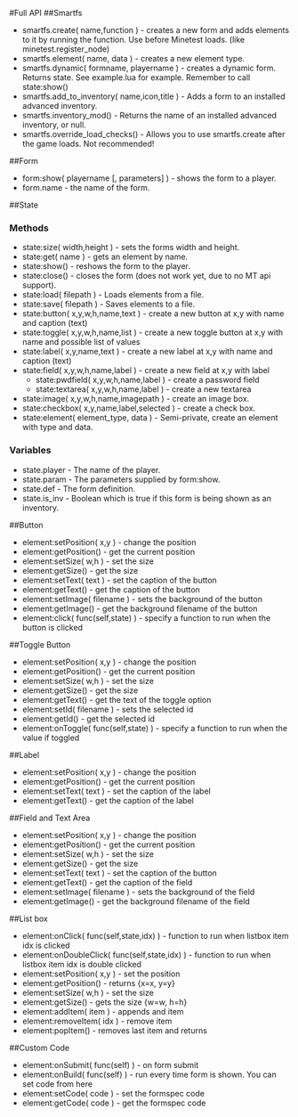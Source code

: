 #Full API
##Smartfs
* smartfs.create( name,function ) - creates a new form and adds elements to it by running the function. Use before Minetest loads. (like minetest.register_node)
* smartfs.element( name, data ) - creates a new element type.
* smartfs.dynamic( formname, playername ) - creates a dynamic form. Returns state. See example.lua for example. Remember to call state:show()
* smartfs.add\_to\_inventory( name,icon,title ) - Adds a form to an installed advanced inventory.
* smartfs.inventory_mod() - Returns the name of an installed advanced inventory, or null.
* smartfs.override\_load\_checks() - Allows you to use smartfs.create after the game loads. Not recommended!

##Form
* form:show( playername [, parameters] ) - shows the form to a player.
* form.name - the name of the form.

##State

### Methods
* state:size( width,height ) - sets the forms width and height.
* state:get( name ) - gets an element by name.
* state:show() - reshows the form to the player.
* state:close() - closes the form (does not work yet, due to no MT api support).
* state:load( filepath ) - Loads elements from a file.
* state:save( filepath ) - Saves elements to a file.
* state:button( x,y,w,h,name,text ) - create a new button at x,y with name and caption (text)
* state:toggle( x,y,w,h,name,list ) - create a new toggle button at x,y with name and possible list of values
* state:label( x,y,name,text ) - create a new label at x,y with name and caption (text)
* state:field( x,y,w,h,name,label ) - create a new field at x,y with label
  * state:pwdfield( x,y,w,h,name,label ) - create a password field
  * state:textarea( x,y,w,h,name,label ) - create a new textarea
* state:image( x,y,w,h,name,imagepath ) - create an image box.
* state:checkbox( x,y,name,label,selected ) - create a check box.
* state:element( element_type, data ) - Semi-private, create an element with type and data.

### Variables
* state.player - The name of the player.
* state.param - The parameters supplied by form:show.
* state.def - The form definition.
* state.is_inv - Boolean which is true if this form is being shown as an inventory.

##Button
* element:setPosition( x,y ) - change the position
* element:getPosition() - get the current position
* element:setSize( w,h ) - set the size
* element:getSize() - get the size
* element:setText( text ) - set the caption of the button
* element:getText() - get the caption of the button
* element:setImage( filename ) - sets the background of the button
* element:getImage() - get the background filename of the button
* element:click( func(self,state) ) - specify a function to run when the button is clicked

##Toggle Button
* element:setPosition( x,y ) - change the position
* element:getPosition() - get the current position
* element:setSize( w,h ) - set the size
* element:getSize() - get the size
* element:getText() - get the text of the toggle option
* element:setId( filename ) - sets the selected id
* element:getId() - get the selected id
* element:onToggle( func(self,state) ) - specify a function to run when the value if toggled

##Label
* element:setPosition( x,y ) - change the position
* element:getPosition() - get the current position
* element:setText( text ) - set the caption of the label
* element:getText() - get the caption of the label

##Field and Text Area
* element:setPosition( x,y ) - change the position
* element:getPosition() - get the current position
* element:setSize( w,h ) - set the size
* element:getSize() - get the size
* element:setText( text ) - set the caption of the button
* element:getText() - get the caption of the field
* element:setImage( filename ) - sets the background of the field
* element:getImage() - get the background filename of the field

##List box
* element:onClick( func(self,state,idx) ) - function to run when listbox item idx is clicked
* element:onDoubleClick( func(self,state,idx) ) - function to run when listbox item idx is double clicked
* element:setPosition( x,y ) - set the position
* element:getPosition() - returns {x=x, y=y}
* element:setSize( w,h ) - set the size
* element:getSize() - gets the size {w=w, h=h}
* element:addItem( item ) - appends and item
* element:removeItem( idx ) - remove item
* element:popItem() - removes last item and returns

##Custom Code
* element:onSubmit( func(self) ) - on form submit
* element:onBuild( func(self) ) - run every time form is shown. You can set code from here
* element:setCode( code ) - set the formspec code
* element:getCode( code ) - get the formspec code

